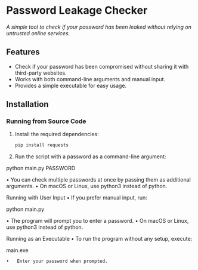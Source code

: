 # Password Leakage Checker  

*A simple tool to check if your password has been leaked without relying on untrusted online services.*  

## Features  
- Check if your password has been compromised without sharing it with third-party websites.  
- Works with both command-line arguments and manual input.  
- Provides a simple executable for easy usage.  

## Installation  

### Running from Source Code  
1. Install the required dependencies:  
   ```bash
   pip install requests

2.	Run the script with a password as a command-line argument:
   
   python main.py PASSWORD

•	You can check multiple passwords at once by passing them as additional arguments.
•	On macOS or Linux, use python3 instead of python.

Running with User Input
•	If you prefer manual input, run:
   
   python main.py

•	The program will prompt you to enter a password.
•	On macOS or Linux, use python3 instead of python.

Running as an Executable
	•	To run the program without any setup, execute:

   main.exe

	•	Enter your password when prompted.